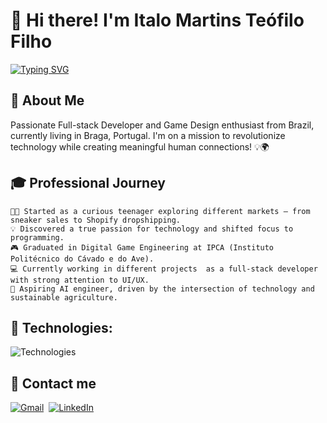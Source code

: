 # 👋 Hi there! I'm Italo Martins Teófilo Filho

[![Typing SVG](https://readme-typing-svg.herokuapp.com?font=Rajdhani&weight=600&size=32&letterSpacing=0.1rem&duration=1000&pause=500&color=15AAF7DA&vCenter=true&width=435&lines=Italo+Te%C3%B3filo+Filho;What!%3F;Papitalos)](https://git.io/typing-svg)

## 🚀 About Me

Passionate Full-stack Developer and Game Design enthusiast from Brazil, currently living in Braga, Portugal. I'm on a mission to revolutionize technology while creating meaningful human connections! 💡🌍

## 🎓 Professional Journey
    🧑‍🎓 Started as a curious teenager exploring different markets — from sneaker sales to Shopify dropshipping.  
    💡 Discovered a true passion for technology and shifted focus to programming.  
    🎮 Graduated in Digital Game Engineering at IPCA (Instituto Politécnico do Cávado e do Ave).  
    💻 Currently working in different projects  as a full-stack developer with strong attention to UI/UX.  
    🤖 Aspiring AI engineer, driven by the intersection of technology and sustainable agriculture.  

## 🔧 Technologies:
![Technologies](https://skillicons.dev/icons?i=ts,js,html,css,sass,tailwind,react,nextjs,angular,kotlin,swift,cpp,c,cs,py,matlab,nodejs,dotnet,prisma,cmake,webpack,vite,npm,pnpm,docker,firebase,postgres,mongodb,git,github,postman,bash,powershell,linux,ubuntu,windows,replit,vscode,visualstudio,pycharm,idea,sublime,figma,blender,unity,unreal,gamemakerstudio,threejs,wordpress,notion,obsidian,stackoverflow,regex)
  


## 📲 Contact me
[![Gmail](https://img.shields.io/badge/Gmail-D14836?style=for-the-badge&logo=gmail&logoColor=white)](mailto:contato@italoteofilo.com?subject=Contacting_via_GitHub)&nbsp;
[![LinkedIn](https://img.shields.io/badge/LinkedIn-0077B5?style=for-the-badge&logo=linkedin&logoColor=white)](https://www.linkedin.com/in/italo-teófilo-filho-36738a24b/)&nbsp;



